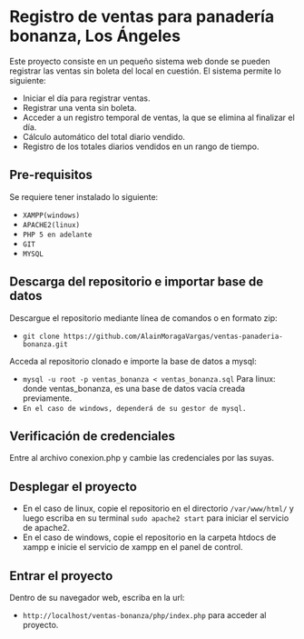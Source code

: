 Registro de ventas para panadería bonanza, Los Ángeles
================================================
Este proyecto consiste en un pequeño sistema web donde se pueden registrar las ventas sin boleta del local en cuestión. El sistema permite lo siguiente:
* Iniciar el día para registrar ventas.
* Registrar una venta sin boleta.
* Acceder a un registro temporal de ventas, la que se elimina al finalizar el día.
* Cálculo automático del total diario vendido.
* Registro de los totales diarios vendidos en un rango de tiempo.

Pre-requisitos
--------------
Se requiere tener instalado lo siguiente:
* ```XAMPP(windows)``` 
* ```APACHE2(linux)``` 
* ```PHP 5 en adelante``` 
* ```GIT``` 
* ```MYSQL``` 

Descarga del repositorio e importar base de datos
-----------
Descargue el repositorio mediante línea de comandos o en formato zip:
* ```git clone https://github.com/AlainMoragaVargas/ventas-panaderia-bonanza.git``` 

Acceda al repositorio clonado e importe la base de datos a mysql:

* ```mysql -u root -p ventas_bonanza < ventas_bonanza.sql``` Para linux: donde ventas_bonanza, es una base de datos vacía creada previamente.
* ```En el caso de windows, dependerá de su gestor de mysql.```

Verificación de credenciales
-----------
Entre al archivo conexion.php y cambie las credenciales por las suyas.

Desplegar el proyecto
-----------
* En el caso de linux, copie el repositorio en el directorio ```/var/www/html/``` y luego escriba en su terminal ```sudo apache2 start``` para iniciar el servicio de apache2.
* En el caso de windows, copie el repositorio en la carpeta htdocs de xampp e inicie el servicio de xampp en el panel de control.

Entrar el proyecto
-----------
Dentro de su navegador web, escriba en la url:
* ```http://localhost/ventas-bonanza/php/index.php``` para acceder al proyecto.
